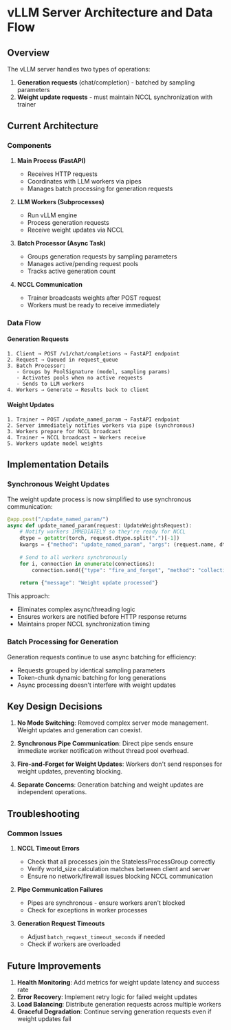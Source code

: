 # vLLM Server Architecture and Data Flow

## Overview

The vLLM server handles two types of operations:
1. **Generation requests** (chat/completion) - batched by sampling parameters
2. **Weight update requests** - must maintain NCCL synchronization with trainer

## Current Architecture

### Components

1. **Main Process (FastAPI)**
   - Receives HTTP requests
   - Coordinates with LLM workers via pipes
   - Manages batch processing for generation requests

2. **LLM Workers (Subprocesses)**
   - Run vLLM engine
   - Process generation requests
   - Receive weight updates via NCCL

3. **Batch Processor (Async Task)**
   - Groups generation requests by sampling parameters
   - Manages active/pending request pools
   - Tracks active generation count

4. **NCCL Communication**
   - Trainer broadcasts weights after POST request
   - Workers must be ready to receive immediately

### Data Flow

#### Generation Requests
```
1. Client → POST /v1/chat/completions → FastAPI endpoint
2. Request → Queued in request_queue
3. Batch Processor:
   - Groups by PoolSignature (model, sampling params)
   - Activates pools when no active requests
   - Sends to LLM workers
4. Workers → Generate → Results back to client
```

#### Weight Updates
```
1. Trainer → POST /update_named_param → FastAPI endpoint
2. Server immediately notifies workers via pipe (synchronous)
3. Workers prepare for NCCL broadcast
4. Trainer → NCCL broadcast → Workers receive
5. Workers update model weights
```

## Implementation Details

### Synchronous Weight Updates

The weight update process is now simplified to use synchronous communication:

```python
@app.post("/update_named_param/")
async def update_named_param(request: UpdateWeightsRequest):
    # Notify workers IMMEDIATELY so they're ready for NCCL
    dtype = getattr(torch, request.dtype.split(".")[-1])
    kwargs = {"method": "update_named_param", "args": (request.name, dtype, tuple(request.shape))}
    
    # Send to all workers synchronously
    for i, connection in enumerate(connections):
        connection.send({"type": "fire_and_forget", "method": "collective_rpc", "kwargs": kwargs})
    
    return {"message": "Weight update processed"}
```

This approach:
- Eliminates complex async/threading logic
- Ensures workers are notified before HTTP response returns
- Maintains proper NCCL synchronization timing

### Batch Processing for Generation

Generation requests continue to use async batching for efficiency:
- Requests grouped by identical sampling parameters
- Token-chunk dynamic batching for long generations
- Async processing doesn't interfere with weight updates

## Key Design Decisions

1. **No Mode Switching**: Removed complex server mode management. Weight updates and generation can coexist.

2. **Synchronous Pipe Communication**: Direct pipe sends ensure immediate worker notification without thread pool overhead.

3. **Fire-and-Forget for Weight Updates**: Workers don't send responses for weight updates, preventing blocking.

4. **Separate Concerns**: Generation batching and weight updates are independent operations.

## Troubleshooting

### Common Issues

1. **NCCL Timeout Errors**
   - Check that all processes join the StatelessProcessGroup correctly
   - Verify world_size calculation matches between client and server
   - Ensure no network/firewall issues blocking NCCL communication

2. **Pipe Communication Failures**
   - Pipes are synchronous - ensure workers aren't blocked
   - Check for exceptions in worker processes

3. **Generation Request Timeouts**
   - Adjust `batch_request_timeout_seconds` if needed
   - Check if workers are overloaded

## Future Improvements

1. **Health Monitoring**: Add metrics for weight update latency and success rate
2. **Error Recovery**: Implement retry logic for failed weight updates
3. **Load Balancing**: Distribute generation requests across multiple workers
4. **Graceful Degradation**: Continue serving generation requests even if weight updates fail 